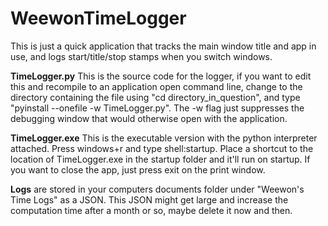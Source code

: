 # WeewonTimeLogger
This is just a quick application that tracks the main window title and app in use, and logs start/title/stop stamps when you switch windows.

**TimeLogger.py**
  This is the source code for the logger, if you want to edit this and recompile to an application open command line, change to the directory containing the file using "cd directory_in_question", and type "pyinstall --onefile -w TimeLogger.py".  The -w flag just suppresses the debugging window that would otherwise open with the application.

**TimeLogger.exe**
  This is the executable version with the python interpreter attached.  Press windows+r and type shell:startup.  Place a shortcut to the location of TimeLogger.exe in the startup folder and it'll run on startup.  If you want to close the app, just press exit on the print window.

**Logs** are stored in your computers documents folder under "Weewon's Time Logs" as a JSON.  This JSON might get large and increase the computation time after a month or so, maybe delete it now and then.
